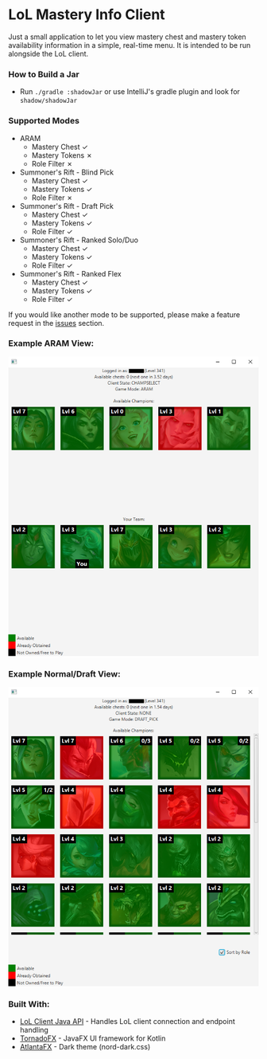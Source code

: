 ﻿# LoL Mastery Info Client

Just a small application to let you view mastery chest and mastery token
availability information in a simple, real-time menu. It is intended to 
be run alongside the LoL client.

### How to Build a Jar
- Run `./gradle :shadowJar` or use IntelliJ's gradle plugin and look for `shadow/shadowJar`

### Supported Modes
- ARAM
  - Mastery Chest &check;
  - Mastery Tokens &cross;
  - Role Filter &cross;
- Summoner's Rift - Blind Pick
  - Mastery Chest &check;
  - Mastery Tokens &check;
  - Role Filter &cross;
- Summoner's Rift - Draft Pick
  - Mastery Chest &check;
  - Mastery Tokens &check;
  - Role Filter &check;
- Summoner's Rift - Ranked Solo/Duo
  - Mastery Chest &check;
  - Mastery Tokens &check;
  - Role Filter &check;
- Summoner's Rift - Ranked Flex
  - Mastery Chest &check;
  - Mastery Tokens &check;
  - Role Filter &check;

If you would like another mode to be supported, please make a feature 
request in the [issues](https://github.com/sabihismail/LoL-Mastery-Box-Client/issues) section.

### Example ARAM View:
![image description](images/ARAM.png)

### Example Normal/Draft View:
![image description](images/Normals.png)

### Built With:
- [LoL Client Java API](https://github.com/stirante/lol-client-java-api) - Handles 
LoL client connection and endpoint handling
- [TornadoFX](https://tornadofx.io/) - JavaFX UI framework for Kotlin
- [AtlantaFX](https://github.com/mkpaz/atlantafx/) - Dark theme (nord-dark.css)
